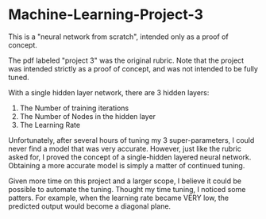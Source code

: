 # Machine-Learning-Project-3
This is a "neural network from scratch", intended only as a proof of concept.

The pdf labeled "project 3" was the original rubric.
Note that the project was intended strictly as a proof of concept, and was not intended to be fully tuned.

With a single hidden layer network, there are 3 hidden layers:

1. The Number of training iterations
2. The Number of Nodes in the hidden layer
3. The Learning Rate

Unfortunately, after several hours of tuning my 3 super-parameters, I could never find a model that was very accurate.
However, just like the rubric asked for, I proved the concept of a single-hidden layered neural network.
Obtaining a more accurate model is simply a matter of continued tuning.

Given more time on this project and a larger scope, I believe it could be possible to automate the tuning.
Thought my time tuning, I noticed some patters.
For example, when the learning rate became VERY low, the predicted output would become a diagonal plane.
